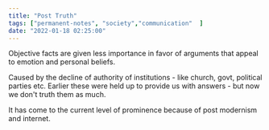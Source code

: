 ```yaml
---
title: "Post Truth"
tags: ["permanent-notes", "society","communication"  ]
date: "2022-01-18 02:25:00"
---
```


Objective facts are given less importance in favor of arguments that appeal to emotion and personal beliefs.

Caused by the decline of authority of institutions - like church, govt, political parties etc. Earlier these were held up to provide us with answers - but now we don't truth them as much. 

It has come to the current level of prominence because of post modernism and internet.

